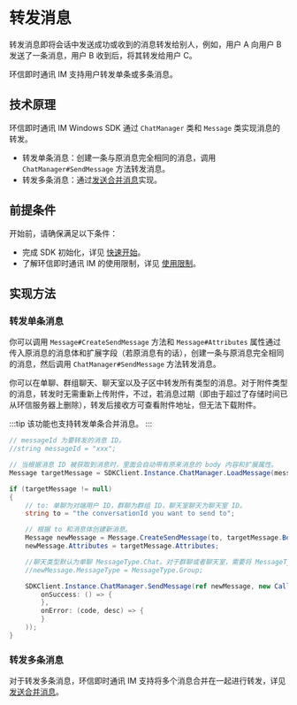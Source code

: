 # 转发消息

转发消息即将会话中发送成功或收到的消息转发给别人，例如，用户 A 向用户 B 发送了一条消息，用户 B 收到后，将其转发给用户 C。

环信即时通讯 IM 支持用户转发单条或多条消息。

## 技术原理

环信即时通讯 IM Windows SDK 通过 `ChatManager` 类和 `Message` 类实现消息的转发。

- 转发单条消息：创建一条与原消息完全相同的消息，调用 `ChatManager#SendMessage` 方法转发消息。
- 转发多条消息：通过[发送合并消息](message_send_receive.html#发送和接收合并消息)实现。

## 前提条件

开始前，请确保满足以下条件：

- 完成 SDK 初始化，详见 [快速开始](quickstart.html)。
- 了解环信即时通讯 IM 的使用限制，详见 [使用限制](/product/limitation.html)。

## 实现方法

### 转发单条消息

你可以调用 `Message#CreateSendMessage` 方法和 `Message#Attributes` 属性通过传入原消息的消息体和扩展字段（若原消息有的话），创建一条与原消息完全相同的消息，然后调用 `ChatManager#SendMessage` 方法转发消息。

你可以在单聊、群组聊天、聊天室以及子区中转发所有类型的消息。对于附件类型的消息，转发时无需重新上传附件，不过，若消息过期（即由于超过了存储时间已从环信服务器上删除），转发后接收方可查看附件地址，但无法下载附件。

:::tip
该功能也支持转发单条合并消息。
:::

```csharp
// messageId 为要转发的消息 ID。
//string messageId = "xxx";

// 当根据消息 ID 被获取到消息时，里面会自动带有原来消息的 body 内容和扩展属性。
Message targetMessage = SDKClient.Instance.ChatManager.LoadMessage(messageId);

if (targetMessage != null)
{
    // to: 单聊为对端用户 ID，群聊为群组 ID，聊天室聊天为聊天室 ID。
    string to = "the conversationId you want to send to";

    // 根据 to 和消息体创建新消息。
    Message newMessage = Message.CreateSendMessage(to, targetMessage.Body);
    newMessage.Attributes = targetMessage.Attributes;

    //聊天类型默认为单聊 MessageType.Chat。对于群聊或者聊天室，需要将 MessageType 设置为 MessageType.Group 或 MessageType.Room。
    //newMessage.MessageType = MessageType.Group;

    SDKClient.Instance.ChatManager.SendMessage(ref newMessage, new CallBack(
        onSuccess: () => {
        },
        onError: (code, desc) => {
        }
    ));
}
```

### 转发多条消息

对于转发多条消息，环信即时通讯 IM 支持将多个消息合并在一起进行转发，详见[发送合并消息](message_send_receive.html#发送和接收合并消息)。








